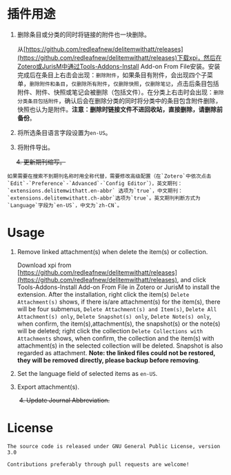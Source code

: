 # 插件用途

1. 删除条目或分类的同时将链接的附件也一块删除。


    从[https://github.com/redleafnew/delitemwithatt/releases](https://github.com/redleafnew/delitemwithatt/releases)下载xpi，然后在Zotero或JurisM中通过Tools-Addons-Install Add-on From File安装。安装完成后在条目上右击会出现：`删除附件`，如果条目有附件，会出现四个子菜单，`删除附件和条目`，`仅删除所有附件`，`仅删除快照`，`仅删除笔记`，点击后条目包括附件、附件、快照或笔记会被删除（包括文件）。在分类上右击时会出现：`删除分类条目包括附件`，确认后会在删除分类的同时将分类中的条目包含附件删除，快照也认为是附件。**注意：删除时链接文件不进回收站，直接删除，请删除前备份**。

2. 将所选条目语言字段设置为`en-US`。 

3. 将附件导出。

&ensp;&ensp;&ensp;~~4. 更新期刊缩写。~~

    如果需要在搜索不到期刊名称时用全称代替，需要修改高级配置（在`Zotero`中依次点击`Edit`-`Preference`-`Advanced`-`Config Editor`），英文期刊：`extensions.delitemwithatt.en-abbr` 选项为`true`，中文期刊：`extensions.delitemwithatt.ch-abbr`选项为`true`。英文期刊判断方式为`Language`字段为`en-US`，中文为`zh-CN`。

# Usage

1. Remove linked attachment(s) when delete the item(s) or collection.

    Download xpi from [https://github.com/redleafnew/delitemwithatt/releases](https://github.com/redleafnew/delitemwithatt/releases), and click Tools-Addons-Install Add-on From File in Zotero or JurisM to install the extension. After the installation, right click the item(s) `Delete Attachment(s)` shows, if there is/are attachment(s) for the item(s), there  will be four submenus, `Delete Attachment(s) and Item(s)`, `Delete All Attachment(s) only`, `Delete Snapshot(s) only`, `Delete Note(s) only`, when confirm, the item(s),attachment(s), the snapshot(s) or the note(s) will be deleted;  right click the collection `Delete Collections with Attachments` shows, when confirm, the collection and the item(s) with attachment(s) in the selected collection will be deleted. Snapshot is also regarded as attachment. **Note: the linked files could not be restored, they will be removed directly, please backup before removing**.

2. Set the language field of selected items as `en-US`.

3. Export attachment(s).

&ensp;&ensp;&ensp;&ensp;~~4. Update Journal Abbreviation.~~

# License
    The source code is released under GNU General Public License, version 3.0

    Contributions preferably through pull requests are welcome!
